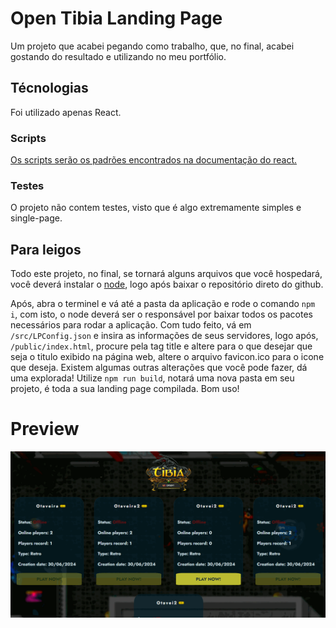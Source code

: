 # Open Tibia Landing Page
Um projeto que acabei pegando como trabalho, que, no final, acabei gostando do resultado e utilizando no meu portfólio.

## Técnologias

Foi utilizado apenas React.

### Scripts
[Os scripts serão os padrões encontrados na documentação do react.](https://create-react-app.dev/docs/available-scripts)

### Testes
O projeto não contem testes, visto que é algo extremamente simples e single-page.

## Para leigos
Todo este projeto, no final, se tornará alguns arquivos que você hospedará, você deverá instalar o [node](https://nodejs.org/en/download/package-manager/current), logo após baixar o repositório direto do github.

Após, abra o terminel e vá até a pasta da aplicação e rode o comando `npm i`, com isto, o node deverá ser o responsável por baixar todos os pacotes necessários para rodar a aplicação. Com tudo feito, vá em `/src/LPConfig.json` e insira as informações de seus servidores, logo após, `/public/index.html`, procure pela tag title e altere para o que desejar que seja o titulo exibido na página web, altere o arquivo favicon.ico para o icone que deseja. Existem algumas outras alterações que você pode fazer, dá uma explorada! Utilize `npm run build`, notará uma nova pasta em seu projeto, é toda a sua landing page compilada. Bom uso!

# Preview
![Preview](./.github/preview.gif)
